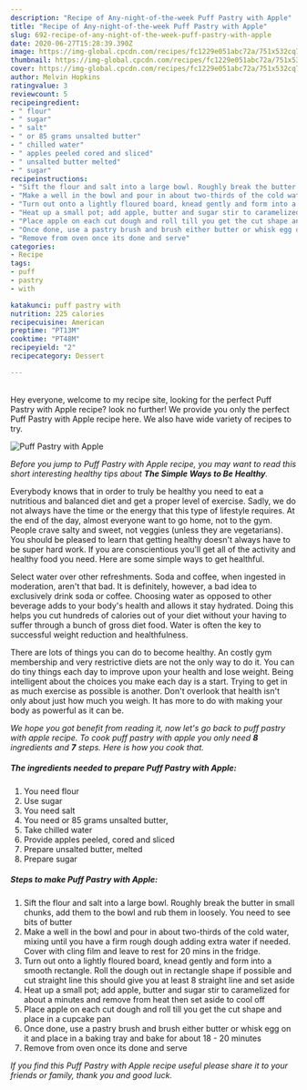 ```yaml
---
description: "Recipe of Any-night-of-the-week Puff Pastry with Apple"
title: "Recipe of Any-night-of-the-week Puff Pastry with Apple"
slug: 692-recipe-of-any-night-of-the-week-puff-pastry-with-apple
date: 2020-06-27T15:28:39.390Z
image: https://img-global.cpcdn.com/recipes/fc1229e051abc72a/751x532cq70/puff-pastry-with-apple-recipe-main-photo.jpg
thumbnail: https://img-global.cpcdn.com/recipes/fc1229e051abc72a/751x532cq70/puff-pastry-with-apple-recipe-main-photo.jpg
cover: https://img-global.cpcdn.com/recipes/fc1229e051abc72a/751x532cq70/puff-pastry-with-apple-recipe-main-photo.jpg
author: Melvin Hopkins
ratingvalue: 3
reviewcount: 5
recipeingredient:
- " flour"
- " sugar"
- " salt"
- " or 85 grams unsalted butter"
- " chilled water"
- " apples peeled cored and sliced"
- " unsalted butter melted"
- " sugar"
recipeinstructions:
- "Sift the flour and salt into a large bowl. Roughly break the butter in small chunks, add them to the bowl and rub them in loosely. You need to see bits of butter"
- "Make a well in the bowl and pour in about two-thirds of the cold water, mixing until you have a firm rough dough adding extra water if needed. Cover with cling film and leave to rest for 20 mins in the fridge."
- "Turn out onto a lightly floured board, knead gently and form into a smooth rectangle. Roll the dough out in rectangle shape if possible and cut straight line this should give you at least 8 straight line and set aside"
- "Heat up a small pot; add apple, butter and sugar stir to caramelized for about a minutes and remove from heat then set aside to cool off"
- "Place apple on each cut dough and roll till you get the cut shape and place in a cupcake pan"
- "Once done, use a pastry brush and brush either butter or whisk egg on it and place in a baking tray and bake for about 18 - 20 minutes"
- "Remove from oven once its done and serve"
categories:
- Recipe
tags:
- puff
- pastry
- with

katakunci: puff pastry with 
nutrition: 225 calories
recipecuisine: American
preptime: "PT13M"
cooktime: "PT48M"
recipeyield: "2"
recipecategory: Dessert

---
```

<br>
Hey everyone, welcome to my recipe site, looking for the perfect Puff Pastry with Apple recipe? look no further! We provide you only the perfect Puff Pastry with Apple recipe here. We also have wide variety of recipes to try.
<br>


![Puff Pastry with Apple](https://img-global.cpcdn.com/recipes/fc1229e051abc72a/751x532cq70/puff-pastry-with-apple-recipe-main-photo.jpg)

<i>Before you jump to Puff Pastry with Apple recipe, you may want to read this short interesting healthy tips about <strong>The Simple Ways to Be Healthy</strong>.</i>

Everybody knows that in order to truly be healthy you need to eat a nutritious and balanced diet and get a proper level of exercise. Sadly, we do not always have the time or the energy that this type of lifestyle requires. At the end of the day, almost everyone want to go home, not to the gym. People crave salty and sweet, not veggies (unless they are vegetarians). You should be pleased to learn that getting healthy doesn't always have to be super hard work. If you are conscientious you'll get all of the activity and healthy food you need. Here are some simple ways to get healthful.

Select water over other refreshments. Soda and coffee, when ingested in moderation, aren't that bad. It is definitely, however, a bad idea to exclusively drink soda or coffee. Choosing water as opposed to other beverage adds to your body's health and allows it stay hydrated. Doing this helps you cut hundreds of calories out of your diet without your having to suffer through a bunch of gross diet food. Water is often the key to successful weight reduction and healthfulness.

There are lots of things you can do to become healthy. An costly gym membership and very restrictive diets are not the only way to do it. You can do tiny things each day to improve upon your health and lose weight. Being intelligent about the choices you make each day is a start. Trying to get in as much exercise as possible is another. Don't overlook that health isn't only about just how much you weigh. It has more to do with making your body as powerful as it can be. 


<i>We hope you got benefit from reading it, now let's go back to puff pastry with apple recipe. To cook puff pastry with apple you only need <strong>8</strong> ingredients and <strong>7</strong> steps. Here is how you cook that.
</i>

##### The ingredients needed to prepare Puff Pastry with Apple:

1. You need  flour
1. Use  sugar
1. You need  salt
1. You need  or 85 grams unsalted butter,
1. Take  chilled water
1. Provide  apples peeled, cored and sliced
1. Prepare  unsalted butter, melted
1. Prepare  sugar


##### Steps to make Puff Pastry with Apple:

1. Sift the flour and salt into a large bowl. Roughly break the butter in small chunks, add them to the bowl and rub them in loosely. You need to see bits of butter
1. Make a well in the bowl and pour in about two-thirds of the cold water, mixing until you have a firm rough dough adding extra water if needed. Cover with cling film and leave to rest for 20 mins in the fridge.
1. Turn out onto a lightly floured board, knead gently and form into a smooth rectangle. Roll the dough out in rectangle shape if possible and cut straight line this should give you at least 8 straight line and set aside
1. Heat up a small pot; add apple, butter and sugar stir to caramelized for about a minutes and remove from heat then set aside to cool off
1. Place apple on each cut dough and roll till you get the cut shape and place in a cupcake pan
1. Once done, use a pastry brush and brush either butter or whisk egg on it and place in a baking tray and bake for about 18 - 20 minutes
1. Remove from oven once its done and serve


<i>If you find this Puff Pastry with Apple recipe useful please share it to your friends or family, thank you and good luck.</i>

